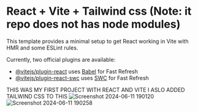 # React + Vite + Tailwind css (Note: it repo does not has node modules)

This template provides a minimal setup to get React working in Vite with HMR and some ESLint rules.

Currently, two official plugins are available:

- [@vitejs/plugin-react](https://github.com/vitejs/vite-plugin-react/blob/main/packages/plugin-react/README.md) uses [Babel](https://babeljs.io/) for Fast Refresh
- [@vitejs/plugin-react-swc](https://github.com/vitejs/vite-plugin-react-swc) uses [SWC](https://swc.rs/) for Fast Refresh

THIS WAS MY FIRST PROJECT WITH REACT AND VITE I ASLO ADDED TAILWIND CSS TO THIS 
![Screenshot 2024-06-11 190120](https://github.com/Axestein/RandomNumberGenerator/assets/142435507/c1cd35f0-8497-442d-b9c3-25f97dde03af)
![Screenshot 2024-06-11 190258](https://github.com/Axestein/RandomNumberGenerator/assets/142435507/604ec44e-2072-4353-98a1-48aecb4b5a75)



